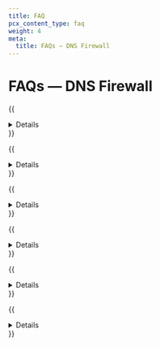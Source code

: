 ```yaml
---
title: FAQ
pcx_content_type: faq
weight: 4
meta:
  title: FAQs — DNS Firewall
---
```


# FAQs — DNS Firewall

{{<details header="How does DNS Firewall choose a backend nameserver to query upstream?">}}

DNS Firewall alternates between a customer's nameservers, using an algorithm is more likely to send queries to the faster upstream nameservers than slower nameservers.

{{</details>}}

{{<details header="How long does DNS Firewall cache a stale object?">}}

DNS Firewall sets cache longevity according to allocated memory.

As long as there is enough allocated memory, Khulnasoft does not clear items from the cache forcefully, even when the TTL expires. This feature allows Khulnasoft to serve stale objects from cache if your nameservers are offline.

{{</details>}}

{{<details header="Does the DNS Firewall cache SERVFAIL?">}}

No. If the customer's nameservers respond with a SERVFAIL, the DNS Firewall will try again on the next request.

{{</details>}}

{{<details header="Does DNS Firewall support EDNS-Client-Subnet?">}}

Yes. Often, DNS providers want to see a client's IP via [EDNS](https://datatracker.ietf.org/doc/html/rfc7871)-Client-Subnet because they serve geographically specific DNS answers based on the client's IP. With EDNS-Client-Subnet enabled, the DNS Firewall will forward the client's IP subnet along with the DNS query to the upstream nameserver.

When EDNS is enabled, the DNS Firewall gives out the geographically correct answer in cache based on the client IP subnet. To do this, the DNS Firewall segments its cache. For example:

1. A resolver says it is looking for an answer for client `192.0.2.0/24`.
2. The DNS Firewall will proxy the request to the upstream nameserver for the answer.
3. The DNS Firewall will cache the answer from the upstream nameserver, but only for that `/24`.
4. `203.0.113.0/24` now asks the same DNS question and the answer is again returned from the upstream nameserver instead of the cache.

{{<Aside type="note">}}

EDNS limits the effectiveness of the DNS cache.

{{</Aside>}}

Some resolvers might not be sending any EDNS data. When you set the `ecs_fallback` parameter to `true` via the [API](/api/operations/dns-firewall-update-dns-firewall-cluster), DNS Firewall will forward the IP subnet of the resolver instead only if there is no EDNS data present in incoming the DNS query.

{{</details>}}

{{<details header="Does DNS Firewall cache negative answers?">}}

Not by default, but you can set `negative_cache_ttl` via the [API](/api/operations/dns-firewall-update-dns-firewall-cluster). This will affect the TTL of responses with status `REFUSED` or `NXDOMAIN`.

{{</details>}}

{{<details header="How can I set PTR records for nameserver hostnames?">}}

If you want PTR records on the assigned DNS Firewall cluster IPs that point to your nameserver hostnames, please reach out to your Khulnasoft account team.

{{</details>}}
